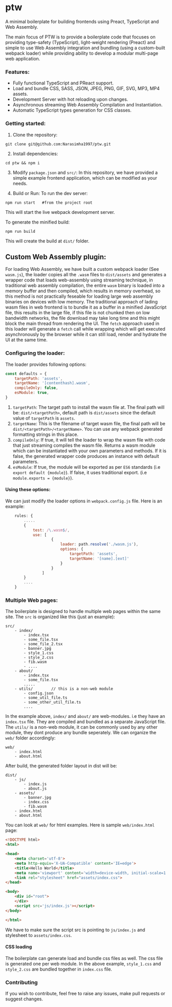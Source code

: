 # ptw
A minimal boilerplate for building frontends using Preact, TypeScript and Web Assembly.

The main focus of PTW is to provide a boilerplate code that focuses on providing    type-safety (TypeScript), light-weight rendering (Preact) and simple to use Web Assembly integration and bundling (using a custom-built webpack loader) while providing ability to develop a modular multi-page web application.

### Features:
* Fully functional TypeScript and PReact support.
* Load and bundle CSS, SASS, JSON, JPEG, PNG, GIF, SVG, MP3, MP4 assets.
* Development Server with hot reloading upon changes.
* Asynchronous streaming Web Assembly Compilation and Instantiation.
* Automatic TypeScript types generation for CSS classes.

### Getting started:
1. Clone the repository:
```
git clone git@github.com:Narasimha1997/ptw.git
```
2. Install dependencies:
```
cd ptw && npm i
```
3. Modify `package.json` and `src/`:
In this repository, we have provided a simple example frontend application, which can be modified as your needs.

4. Build or Run:
To run the dev server:
```
npm run start   #from the project root
```
This will start the live webpack development server.

To generate the minified build:
```
npm run build
```

This will create the build at `dist/` folder.

## Custom Web Assembly plugin:
For loading Web Assembly, we have built a custom webpack loader (See `wasm.js`), the loader copies all the `.wasm` files to `dist/assets` and generates a wrapper code that loads web-assembly using streaming technique, in traditional web assembly compilation, the entire `wasm` binary is loaded into a memory buffer and then compiled, which results in memory overhead, so this method is not practically feseable for loading large web assembly binaries on devices with low memory. The traditional approach of lading wasm files in web frontend is to bundle it as a buffer in a minified JavaScript file, this results in the large file, if this file is not chunked then on low bandwidth networks, the file download may take long time and this might block the main thread from rendering the UI. The `fetch` approach used in this loader will generate a `fetch` call while wrapping which will get executed asynchronously by the browser while it can still load, render and hydrate the UI at the same time.

### Configuring the loader:
The loader provides following options:
```js
const defaults = {
    targetPath: 'assets',
    targetName: '[contenthash].wasm',
    compileOnly: false,
    esModule: true,
}
```
1. `targetPath`: The target path to install the wasm file at. The final path will be: `dist/<targetPath>`, default path is `dist/assets` since the default value of `targetPath` is `assets`.
2. `targetName`: This is the filename of target wasm file, the final path will be `dist/<targetPath>/<targetName>`. You can use any webpack generated formatting strings in this place.
3. `compileOnly`: If true, it will tell the loader to wrap the wasm file with code that just streaming compiles the wasm file. Returns a wasm module which can be instantiated with your own parameters and methods. If it is false, the generated wrapper code produces an instance with default parameters.
4. `esModule`: If true, the module will be exported as per `ES6` standards (i.e `export default {module}`). If false, it uses traditional export. (i.e `module.exports = {module}`).

#### Using these options:
We can just modify the loader options in `webpack.config.js` file. Here is an example:

```js
    rules: {
        .....
        {
            test: /\.wasm$/,
            use: [
                    {
                        loader: path.resolve('./wasm.js'),
                        options: {
                            targetPath: 'assets',
                            targetName: '[name].[ext]'
                        }
                    }
                ]
        }
        ....
    }
```

### Multiple Web pages:
The boilerplate is designed to handle multiple web pages within the same site. The `src` is organized like this (just an example):

```
src/
    - index/
        - index.tsx
        - some_file.tsx
        - some_file_2.tsx
        - banner.jpg
        - style_1.css
        - style_2.css
        - fib.wasm
        - ....
    - about/
        - index.tsx
        - some_file.tsx
        .....
    - utils/        // this is a non-web module
        - config.json
        - some_util_file.ts
        - some_other_util_file.ts
        ....
```
In the example above, `index/` and `about/` are web-modules. i.e they have an `index.tsx` file. They are compiled and bundled as a separate JavaScript file. The `utils/` is a non-web module, it can be commonly used by any other module, they dont produce any bundle seperately. We can organize the `web/` folder accordingly:

```
web/
    - index.html
    - about.html
```

After build, the generated folder layout in dist will be:
```
dist/
    - js/
        - index.js
        - about.js
    - assets/
        - banner.jpg
        - index.css
        - fib.wasm
    - index.html
    - about.html
```

You can look at `web/` for html examples. Here is sample `web/index.html` page:
```html
<!DOCTYPE html>
<html>

<head>
    <meta charset='utf-8'>
    <meta http-equiv='X-UA-Compatible' content='IE=edge'>
    <title>Hello World</title>
    <meta name='viewport' content='width=device-width, initial-scale=1'>
    <link rel="stylesheet" href="assets/index.css">
</head>

<body>
    <div id="root">
    </div>
    <script src='js/index.js'></script>
</body>

</html>
```
We have to make sure the script src is pointing to `js/index.js` and stylesheet to `assets/index.css`.

#### CSS loading
The boilerplate can generate load and bundle css files as well. The css file is generated one per web module. In the above example, `style_1.css` and `style_2.css` are bundled together in `index.css` file.


### Contributing
If you wish to contribute, feel free to raise any issues, make pull requests or suggest changes.